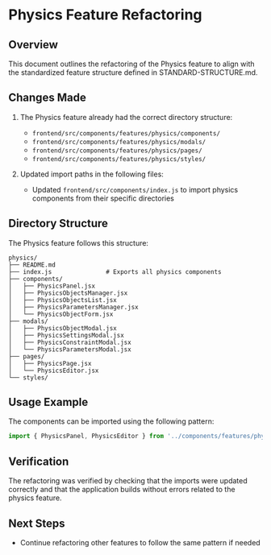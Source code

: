 # Physics Feature Refactoring

## Overview
This document outlines the refactoring of the Physics feature to align with the standardized feature structure defined in STANDARD-STRUCTURE.md.

## Changes Made
1. The Physics feature already had the correct directory structure:
   - `frontend/src/components/features/physics/components/`
   - `frontend/src/components/features/physics/modals/`
   - `frontend/src/components/features/physics/pages/`
   - `frontend/src/components/features/physics/styles/`

2. Updated import paths in the following files:
   - Updated `frontend/src/components/index.js` to import physics components from their specific directories

## Directory Structure
The Physics feature follows this structure:

```
physics/
├── README.md
├── index.js               # Exports all physics components
├── components/
│   ├── PhysicsPanel.jsx
│   ├── PhysicsObjectsManager.jsx
│   ├── PhysicsObjectsList.jsx
│   ├── PhysicsParametersManager.jsx
│   └── PhysicsObjectForm.jsx
├── modals/
│   ├── PhysicsObjectModal.jsx
│   ├── PhysicsSettingsModal.jsx
│   ├── PhysicsConstraintModal.jsx
│   └── PhysicsParametersModal.jsx
├── pages/
│   ├── PhysicsPage.jsx
│   └── PhysicsEditor.jsx
└── styles/
```

## Usage Example
The components can be imported using the following pattern:

```jsx
import { PhysicsPanel, PhysicsEditor } from '../components/features/physics';
```

## Verification
The refactoring was verified by checking that the imports were updated correctly and that the application builds without errors related to the physics feature.

## Next Steps
- Continue refactoring other features to follow the same pattern if needed 
